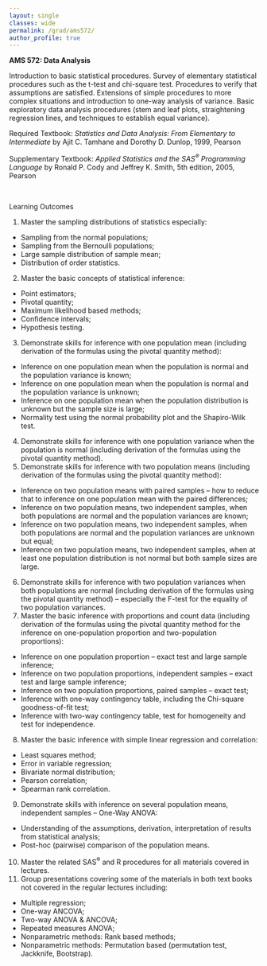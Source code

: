 ```yaml
---
layout: single
classes: wide
permalink: /grad/ams572/
author_profile: true
---
```


**AMS 572: Data Analysis**

Introduction to basic statistical procedures. Survey of elementary statistical procedures such as the t-test and chi-square test. Procedures to verify that assumptions are satisfied. Extensions of simple procedures to more complex situations and introduction to one-way analysis of variance. Basic exploratory data analysis procedures (stem and leaf plots, straightening regression lines, and techniques to establish equal variance). 

Required Textbook: *Statistics and Data Analysis: From Elementary to Intermediate* by Ajit C. Tamhane and Dorothy D. Dunlop, 1999, Pearson

Supplementary Textbook: *Applied Statistics and the SAS<sup>&reg;</sup> Programming Language* by Ronald P. Cody and Jeffrey K. Smith, 5th edition, 2005, Pearson
 
<br/>

Learning Outcomes

1. Master the sampling distributions of statistics especially:
  - Sampling from the normal populations;
  - Sampling from the Bernoulli populations;
  - Large sample distribution of sample mean;
  - Distribution of order statistics.
2. Master the basic concepts of statistical inference:
  - Point estimators;
  - Pivotal quantity;
  - Maximum likelihood based methods;
  - Confidence intervals;
  - Hypothesis testing.
3. Demonstrate skills for inference with one population mean (including derivation of the formulas using the pivotal quantity method):
  - Inference on one population mean when the population is normal and the population variance is known;
  - Inference on one population mean when the population is normal and the population variance is unknown;
  - Inference on one population mean when the population distribution is unknown but the sample size is large;
  - Normality test using the normal probability plot and the Shapiro-Wilk test.
4. Demonstrate skills for inference with one population variance when the population is normal (including derivation of the formulas using the pivotal quantity method).
5. Demonstrate skills for inference with two population means (including derivation of the formulas using the pivotal quantity method):
  - Inference on two population means with paired samples – how to reduce that to inference on one population mean with the paired differences;
  - Inference on two population means, two independent samples, when both populations are normal and the population variances are known;
  - Inference on two population means, two independent samples, when both populations are normal and the population variances are unknown but equal;
  - Inference on two population means, two independent samples, when at least one population distribution is not normal but both sample sizes are large.
6. Demonstrate skills for inference with two population variances when both populations are normal (including derivation of the formulas using the pivotal quantity method) – especially the F-test for the equality of two population variances.
7. Master the basic inference with proportions and count data (including derivation of the formulas using the pivotal quantity method for the inference on one-population proportion and two-population proportions):
  - Inference on one population proportion – exact test and large sample inference;
  - Inference on two population proportions, independent samples – exact test and large sample inference;
  - Inference on two population proportions, paired samples – exact test;
  - Inference with one-way contingency table, including the Chi-square goodness-of-fit test;
  - Inference with two-way contingency table, test for homogeneity and test for independence.
8. Master the basic inference with simple linear regression and correlation:
  - Least squares method;
  - Error in variable regression;
  - Bivariate normal distribution;
  - Pearson correlation;
  - Spearman rank correlation.
9. Demonstrate skills with inference on several population means, independent samples – One-Way ANOVA:
  - Understanding of the assumptions, derivation, interpretation of results from statistical analysis;
  - Post-hoc (pairwise) comparison of the population means.
10. Master the related SAS<sup>&reg;</sup> and R procedures for all materials covered in lectures.
11. Group presentations covering some of the materials in both text books not covered in the regular lectures including: 
  - Multiple regression;
  - One-way ANCOVA;
  - Two-way ANOVA & ANCOVA;
  - Repeated measures ANOVA;
  - Nonparametric methods: Rank based methods;
  - Nonparametric methods: Permutation based (permutation test, Jackknife, Bootstrap).
